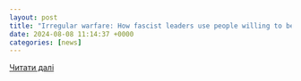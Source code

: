```yaml
---
layout: post
title: "Irregular warfare: How fascist leaders use people willing to betray their own country | Milwaukee Independent"
date: 2024-08-08 11:14:37 +0000
categories: [news]
---
```


[Читати далі](http://www.milwaukeeindependent.com/thom-hartmann/irregular-warfare-fascist-leaders-use-people-willing-betray-country/)
